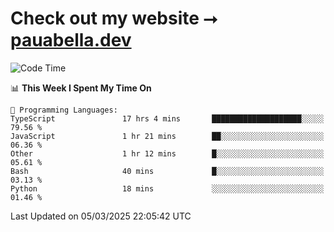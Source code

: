 # Check out my website ⭢ [pauabella.dev](https://pauabella.dev)

<!--START_SECTION:waka-->
![Code Time](http://img.shields.io/badge/Code%20Time-4%2C161%20hrs%2036%20mins-blue)

📊 **This Week I Spent My Time On** 

```text
💬 Programming Languages: 
TypeScript               17 hrs 4 mins       ████████████████████░░░░░   79.56 % 
JavaScript               1 hr 21 mins        ██░░░░░░░░░░░░░░░░░░░░░░░   06.36 % 
Other                    1 hr 12 mins        █░░░░░░░░░░░░░░░░░░░░░░░░   05.61 % 
Bash                     40 mins             █░░░░░░░░░░░░░░░░░░░░░░░░   03.13 % 
Python                   18 mins             ░░░░░░░░░░░░░░░░░░░░░░░░░   01.46 % 
```


 Last Updated on 05/03/2025 22:05:42 UTC
<!--END_SECTION:waka-->
